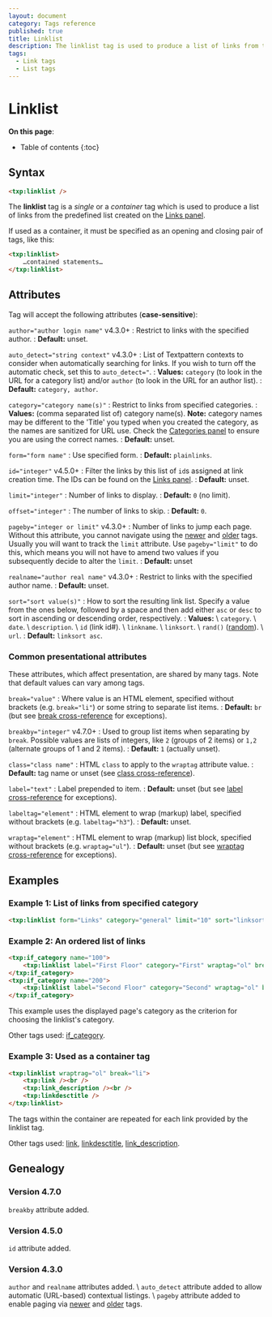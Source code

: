 ```yaml
---
layout: document
category: Tags reference
published: true
title: Linklist
description: The linklist tag is used to produce a list of links from the predefined list created on the Links panel.
tags:
  - Link tags
  - List tags
---
```


# Linklist

**On this page**:

* Table of contents
{:toc}

## Syntax

~~~ html
<txp:linklist />
~~~

The **linklist** tag is a *single* or a *container* tag which is used to produce a list of links from the predefined list created on the [Links panel](/administration/links-panel).

If used as a container, it must be specified as an opening and closing pair of tags, like this:

~~~ html
<txp:linklist>
    …contained statements…
</txp:linklist>
~~~

## Attributes

Tag will accept the following attributes (**case-sensitive**):

`author="author login name"` <span class="footnote warning">v4.3.0+</span>
: Restrict to links with the specified author.
: **Default:** unset.

`auto_detect="string context"` <span class="footnote warning">v4.3.0+</span>
: List of Textpattern contexts to consider when automatically searching for links. If you wish to turn off the automatic check, set this to `auto_detect="`.
: **Values:** `category` (to look in the URL for a category list) and/or `author` (to look in the URL for an author list).
: **Default:** `category, author`.

`category="category name(s)"`
: Restrict to links from specified categories.
: **Values:** (comma separated list of) category name(s). **Note:** category names may be different to the 'Title' you typed when you created the category, as the names are sanitized for URL use. Check the [Categories panel](/administration/categories-panel) to ensure you are using the correct names.
: **Default:** unset.

`form="form name"`
: Use specified form.
: **Default:** `plainlinks`.

`id="integer"` <span class="footnote warning">v4.5.0+</span>
: Filter the links by this list of `id`s assigned at link creation time. The IDs can be found on the [Links panel](/administration/links-panel).
: **Default:** unset.

`limit="integer"`
: Number of links to display.
: **Default:** `0` (no limit).

`offset="integer"`
: The number of links to skip.
: **Default:** `0`.

`pageby="integer or limit"` <span class="footnote warning">v4.3.0+</span>
: Number of links to jump each page. Without this attribute, you cannot navigate using the [newer](/tags/newer) and [older](/tags/older) tags. Usually you will want to track the `limit` attribute. Use `pageby="limit"` to do this, which means you will not have to amend two values if you subsequently decide to alter the `limit`.
: **Default:** unset

`realname="author real name"` <span class="footnote warning">v4.3.0+</span>
: Restrict to links with the specified author name.
: **Default:** unset.

`sort="sort value(s)"`
: How to sort the resulting link list. Specify a value from the ones below, followed by a space and then add either `asc` or `desc` to sort in ascending or descending order, respectively.
: **Values:** \\
`category`. \\
`date`. \\
`description`. \\
`id` (link id#). \\
`linkname`. \\
`linksort`. \\
`rand()` ([random](https://dev.mysql.com/doc/refman/5.7/en/mathematical-functions.html#function_rand)). \\
`url`.
: **Default:** `linksort asc`.

### Common presentational attributes

These attributes, which affect presentation, are shared by many tags. Note that default values can vary among tags.

`break="value"`
: Where value is an HTML element, specified without brackets (e.g. `break="li"`) or some string to separate list items.
: **Default:** `br` (but see [break cross-reference](/tags/tag-attributes-cross-reference#break) for exceptions).

`breakby="integer"` <span class="footnote warning">v4.7.0+</span>
: Used to group list items when separating by `break`. Possible values are lists of integers, like `2` (groups of 2 items) or `1,2` (alternate groups of 1 and 2 items).
: **Default:** `1` (actually unset).

`class="class name"`
: HTML `class` to apply to the `wraptag` attribute value.
: **Default:** tag name or unset (see [class cross-reference](/tags/tag-attributes-cross-reference#class)).

`label="text"`
: Label prepended to item.
: **Default:** unset (but see [label cross-reference](/tags/tag-attributes-cross-reference#label) for exceptions).

`labeltag="element"`
: HTML element to wrap (markup) label, specified without brackets (e.g. `labeltag="h3"`).
: **Default:** unset.

`wraptag="element"`
: HTML element to wrap (markup) list block, specified without brackets (e.g. `wraptag="ul"`).
: **Default:** unset (but see [wraptag cross-reference](/tags/tag-attributes-cross-reference#wraptag) for exceptions).

## Examples

### Example 1: List of links from specified category

~~~ html
<txp:linklist form="Links" category="general" limit="10" sort="linksort" wraptag="p" />
~~~

### Example 2: An ordered list of links

~~~ html
<txp:if_category name="100">
    <txp:linklist label="First Floor" category="First" wraptag="ol" break="li" />
</txp:if_category>
<txp:if_category name="200">
    <txp:linklist label="Second Floor" category="Second" wraptag="ol" break="li" />
</txp:if_category>
~~~

This example uses the displayed page's category as the criterion for choosing the linklist's category.

Other tags used: [if_category](/tags/if_category).

### Example 3: Used as a container tag

~~~ html
<txp:linklist wraptrag="ol" break="li">
    <txp:link /><br />
    <txp:link_description /><br />
    <txp:linkdesctitle />
</txp:linklist>
~~~

The tags within the container are repeated for each link provided by the linklist tag.

Other tags used: [link](/tags/link), [linkdesctitle](/tags/linkdesctitle), [link_description](/tags/link_description).

## Genealogy

### Version 4.7.0

`breakby` attribute added.

### Version 4.5.0

`id` attribute added.

### Version 4.3.0

`author` and `realname` attributes added. \\
`auto_detect` attribute added to allow automatic (URL-based) contextual listings. \\
`pageby` attribute added to enable paging via [newer](/tags/newer) and [older](/tags/older) tags.
